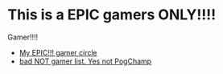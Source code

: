 # This is a EPIC gamers ONLY!!!!

Gamer!!!!

- [My EPIC!!! gamer circle](stickman/)
- [bad NOT gamer list. Yes not PogChamp](to-do)

